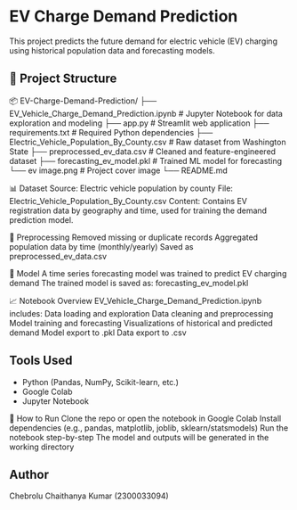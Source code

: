 # EV Charge Demand Prediction
This project predicts the future demand for electric vehicle (EV) charging using historical population data and forecasting models.

## 📁 Project Structure
📦 EV-Charge-Demand-Prediction/
├── EV_Vehicle_Charge_Demand_Prediction.ipynb   # Jupyter Notebook for data exploration and modeling
├── app.py                                      # Streamlit web application
├── requirements.txt                            # Required Python dependencies
├── Electric_Vehicle_Population_By_County.csv   # Raw dataset from Washington State
├── preprocessed_ev_data.csv                    # Cleaned and feature-engineered dataset
├── forecasting_ev_model.pkl                    # Trained ML model for forecasting
└── ev image.png                                # Project cover image
└── README.md  

📊 Dataset
Source: Electric vehicle population by county
File: Electric_Vehicle_Population_By_County.csv
Content: Contains EV registration data by geography and time, used for training the demand prediction model.

🧹 Preprocessing
Removed missing or duplicate records
Aggregated population data by time (monthly/yearly)
Saved as preprocessed_ev_data.csv 

🤖 Model
A time series forecasting model was trained to predict EV charging demand
The trained model is saved as: forecasting_ev_model.pkl

📈 Notebook Overview
EV_Vehicle_Charge_Demand_Prediction.ipynb includes:
Data loading and exploration
Data cleaning and preprocessing
Model training and forecasting
Visualizations of historical and predicted demand
Model export to .pkl
Data export to .csv

## Tools Used
- Python (Pandas, NumPy, Scikit-learn, etc.)
- Google Colab
- Jupyter Notebook

🚀 How to Run
Clone the repo or open the notebook in Google Colab
Install dependencies (e.g., pandas, matplotlib, joblib, sklearn/statsmodels)
Run the notebook step-by-step
The model and outputs will be generated in the working directory

## Author
Chebrolu Chaithanya Kumar (2300033094)
